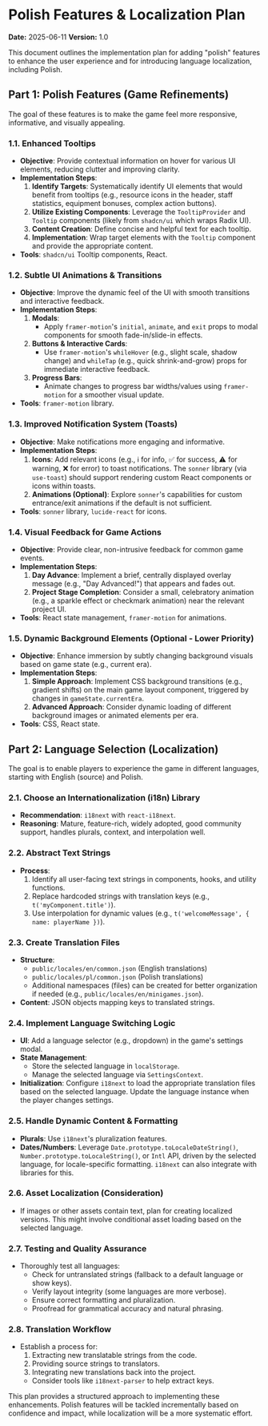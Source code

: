 # Polish Features & Localization Plan

**Date:** 2025-06-11
**Version:** 1.0

This document outlines the implementation plan for adding "polish" features to enhance the user experience and for introducing language localization, including Polish.

## Part 1: Polish Features (Game Refinements)

The goal of these features is to make the game feel more responsive, informative, and visually appealing.

### 1.1. Enhanced Tooltips

*   **Objective**: Provide contextual information on hover for various UI elements, reducing clutter and improving clarity.
*   **Implementation Steps**:
    1.  **Identify Targets**: Systematically identify UI elements that would benefit from tooltips (e.g., resource icons in the header, staff statistics, equipment bonuses, complex action buttons).
    2.  **Utilize Existing Components**: Leverage the `TooltipProvider` and `Tooltip` components (likely from `shadcn/ui` which wraps Radix UI).
    3.  **Content Creation**: Define concise and helpful text for each tooltip.
    4.  **Implementation**: Wrap target elements with the `Tooltip` component and provide the appropriate content.
*   **Tools**: `shadcn/ui` Tooltip components, React.

### 1.2. Subtle UI Animations & Transitions

*   **Objective**: Improve the dynamic feel of the UI with smooth transitions and interactive feedback.
*   **Implementation Steps**:
    1.  **Modals**:
        *   Apply `framer-motion`'s `initial`, `animate`, and `exit` props to modal components for smooth fade-in/slide-in effects.
    2.  **Buttons & Interactive Cards**:
        *   Use `framer-motion`'s `whileHover` (e.g., slight scale, shadow change) and `whileTap` (e.g., quick shrink-and-grow) props for immediate interactive feedback.
    3.  **Progress Bars**:
        *   Animate changes to progress bar widths/values using `framer-motion` for a smoother visual update.
*   **Tools**: `framer-motion` library.

### 1.3. Improved Notification System (Toasts)

*   **Objective**: Make notifications more engaging and informative.
*   **Implementation Steps**:
    1.  **Icons**: Add relevant icons (e.g., ℹ️ for info, ✅ for success, ⚠️ for warning, ❌ for error) to toast notifications. The `sonner` library (via `use-toast`) should support rendering custom React components or icons within toasts.
    2.  **Animations (Optional)**: Explore `sonner`'s capabilities for custom entrance/exit animations if the default is not sufficient.
*   **Tools**: `sonner` library, `lucide-react` for icons.

### 1.4. Visual Feedback for Game Actions

*   **Objective**: Provide clear, non-intrusive feedback for common game events.
*   **Implementation Steps**:
    1.  **Day Advance**: Implement a brief, centrally displayed overlay message (e.g., "Day Advanced!") that appears and fades out.
    2.  **Project Stage Completion**: Consider a small, celebratory animation (e.g., a sparkle effect or checkmark animation) near the relevant project UI.
*   **Tools**: React state management, `framer-motion` for animations.

### 1.5. Dynamic Background Elements (Optional - Lower Priority)

*   **Objective**: Enhance immersion by subtly changing background visuals based on game state (e.g., current era).
*   **Implementation Steps**:
    1.  **Simple Approach**: Implement CSS background transitions (e.g., gradient shifts) on the main game layout component, triggered by changes in `gameState.currentEra`.
    2.  **Advanced Approach**: Consider dynamic loading of different background images or animated elements per era.
*   **Tools**: CSS, React state.

## Part 2: Language Selection (Localization)

The goal is to enable players to experience the game in different languages, starting with English (source) and Polish.

### 2.1. Choose an Internationalization (i18n) Library

*   **Recommendation**: `i18next` with `react-i18next`.
*   **Reasoning**: Mature, feature-rich, widely adopted, good community support, handles plurals, context, and interpolation well.

### 2.2. Abstract Text Strings

*   **Process**:
    1.  Identify all user-facing text strings in components, hooks, and utility functions.
    2.  Replace hardcoded strings with translation keys (e.g., `t('myComponent.title')`).
    3.  Use interpolation for dynamic values (e.g., `t('welcomeMessage', { name: playerName })`).

### 2.3. Create Translation Files

*   **Structure**:
    *   `public/locales/en/common.json` (English translations)
    *   `public/locales/pl/common.json` (Polish translations)
    *   Additional namespaces (files) can be created for better organization if needed (e.g., `public/locales/en/minigames.json`).
*   **Content**: JSON objects mapping keys to translated strings.

### 2.4. Implement Language Switching Logic

*   **UI**: Add a language selector (e.g., dropdown) in the game's settings modal.
*   **State Management**:
    *   Store the selected language in `localStorage`.
    *   Manage the selected language via `SettingsContext`.
*   **Initialization**: Configure `i18next` to load the appropriate translation files based on the selected language. Update the language instance when the player changes settings.

### 2.5. Handle Dynamic Content & Formatting

*   **Plurals**: Use `i18next`'s pluralization features.
*   **Dates/Numbers**: Leverage `Date.prototype.toLocaleDateString()`, `Number.prototype.toLocaleString()`, or `Intl` API, driven by the selected language, for locale-specific formatting. `i18next` can also integrate with libraries for this.

### 2.6. Asset Localization (Consideration)

*   If images or other assets contain text, plan for creating localized versions. This might involve conditional asset loading based on the selected language.

### 2.7. Testing and Quality Assurance

*   Thoroughly test all languages:
    *   Check for untranslated strings (fallback to a default language or show keys).
    *   Verify layout integrity (some languages are more verbose).
    *   Ensure correct formatting and pluralization.
    *   Proofread for grammatical accuracy and natural phrasing.

### 2.8. Translation Workflow

*   Establish a process for:
    1.  Extracting new translatable strings from the code.
    2.  Providing source strings to translators.
    3.  Integrating new translations back into the project.
    *   Consider tools like `i18next-parser` to help extract keys.

This plan provides a structured approach to implementing these enhancements. Polish features will be tackled incrementally based on confidence and impact, while localization will be a more systematic effort.
